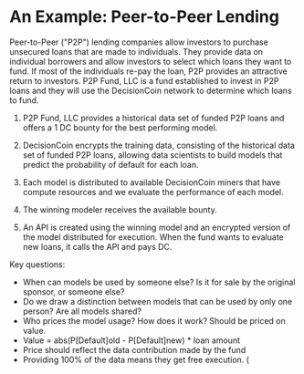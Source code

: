 # An Example: Peer-to-Peer Lending

Peer-to-Peer ("P2P") lending companies allow investors to purchase unsecured loans that are made to individuals. They provide data on individual borrowers and allow investors to select which loans they want to fund. If most of the individuals re-pay the loan, P2P provides an attractive return to investors. P2P Fund, LLC is a fund established to invest in P2P loans and they will use the DecisionCoin network to determine which loans to fund. 

1. P2P Fund, LLC provides a historical data set of funded P2P loans and offers a 1 DC bounty for the best performing model.  

2. DecisionCoin encrypts the training data, consisting of the historical data set of funded P2P loans, allowing data scientists to build models that predict the probability of default for each loan. 

3. Each model is distributed to available DecisionCoin miners that have compute resources and we evaluate the performance of each model.  

4. The winning modeler receives the available bounty.   

5. An API is created using the winning model and an encrypted version of the model distributed for execution. When the fund wants to evaluate new loans, it calls the API and pays DC.  

Key questions:
* When can models be used by someone else? Is it for sale by the original sponsor, or someone else? 
* Do we draw a distinction between models that can be used by only one person? Are all models shared? 
* Who prices the model usage? How does it work? Should be priced on value. 
* Value = abs(P[Default]old - P[Default]new) * loan amount
* Price should reflect the data contribution made by the fund
* Providing 100% of the data means they get free execution. (

